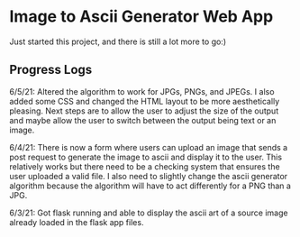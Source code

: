 # Image to Ascii Generator Web App

Just started this project, and there is still a lot more to go:) 

## Progress Logs

6/5/21: Altered the algorithm to work for JPGs, PNGs, and JPEGs. I also added some CSS and changed the HTML layout to be more aesthetically pleasing. Next steps are to allow the user to adjust the size of the output and maybe allow the user to switch between the output being text or an image.

6/4/21: There is now a form where users can upload an image that sends a post request to generate the image to ascii and display it to the user. This relatively works but there need to be a checking system that ensures the user uploaded a valid file. I also need to slightly change the ascii generator algorithm because the algorithm will have to act differently for a PNG than a JPG. 

6/3/21: Got flask running and able to display the ascii art of a source image already loaded in the flask app files.

